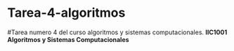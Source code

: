 # Tarea-4-algoritmos
#Tarea numero 4 del curso algoritmos y sistemas computacionales.
**IIC1001 Algoritmos y Sistemas Computacionales**

